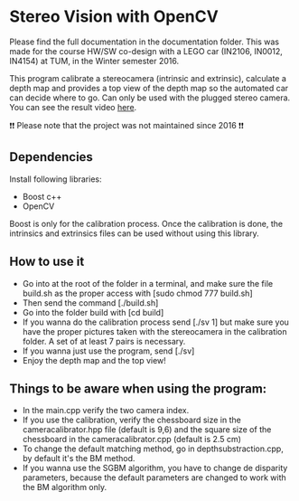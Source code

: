 
# Stereo Vision with OpenCV

Please find the full documentation in the documentation folder. This was made for the course HW/SW co-design with a LEGO car (IN2106, IN0012, IN4154) at TUM, in the Winter semester 2016.

This program calibrate a stereocamera (intrinsic and extrinsic), calculate a depth map and provides a top view of the depth map so the automated car can decide where to go. Can only be used with the plugged stereo camera. You can see the result video [here](https://youtu.be/H497a5wq_IY).

❗️❗️ Please note that the project was not maintained since 2016 ❗️❗️

## Dependencies

Install following libraries: 
- Boost c++
- OpenCV

Boost is only for the calibration process. Once the calibration is done, the intrinsics and extrinsics files can be used without using this library.

## How to use it

- Go into at the root of the folder in a terminal, and make sure the file build.sh as the proper access with [sudo chmod 777 build.sh]
- Then send the command [./build.sh]
- Go into the folder build with [cd build]
- If you wanna do the calibration process send [./sv 1] but make sure you have the proper pictures taken with the stereocamera in the calibration folder. A set of at least 7 pairs is necessary.
- If you wanna just use the program, send [./sv]
- Enjoy the depth map and the top view!

## Things to be aware when using the program:

- In the main.cpp verify the two camera index.
- If you use the calibration, verify the chessboard size in the cameracalibrator.hpp file (default is 9,6) and the square size of the chessboard in the cameracalibrator.cpp (default is 2.5 cm)
- To change the default matching method, go in depthsubstraction.cpp, by default it's the BM method.
- If you wanna use the SGBM algorithm, you have to change de disparity parameters, because the default parameters are changed to work with the BM algorithm only.
